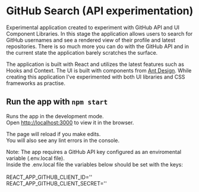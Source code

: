 # GitHub Search (API experimentation)

Experimental application created to experiment with GitHub API and UI Component Libraries. In this stage the application allows users to search for GitHub usernames and see a rendered view of their profile and latest repositories. There is so much more you can do with the GitHub API and in the current state the application barely scratches the surface.

The application is built with React and utilizes the latest features such as Hooks and Context. The UI is built with components from [Ant Design](https://ant.design/). While creating this application I've experimented with both UI libraries and CSS frameworks as practise.

## Run the app with `npm start`

Runs the app in the development mode.<br>
Open [http://localhost:3000](http://localhost:3000) to view it in the browser.

The page will reload if you make edits.<br>
You will also see any lint errors in the console.

Note: The app requires a GitHub API key configured as an enviromental variable (.env.local file).
<br>
Inside the .env.local file the variables below should be set with the keys:
<br>
<br>
REACT_APP_GITHUB_CLIENT_ID=''
<br>
REACT_APP_GITHUB_CLIENT_SECRET=''
